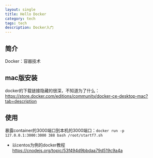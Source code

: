 ```yaml
---
layout: single
title: Hello Docker
category: tech
tags: tech
description: Docker入门
---
```


## 简介

Docker：容器技术

## mac版安装

docker的下载链接隐藏的很深，不知道为了什么： <https://store.docker.com/editions/community/docker-ce-desktop-mac?tab=description>

## 使用

暴露container的3000端口到本机的3000端口：`docker run -p 127.0.0.1:3000:3000 388 bash /root/startf7.sh`

- 以centos为例的docker教程 <https://cnodejs.org/topic/53f494d9bbdaa79d519c9a4a>
